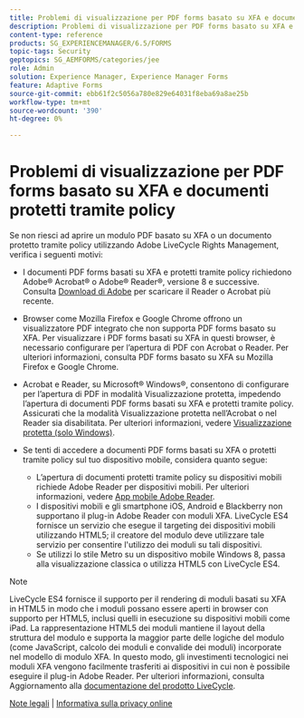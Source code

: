 ```yaml
---
title: Problemi di visualizzazione per PDF forms basato su XFA e documenti protetti tramite policy
description: Problemi di visualizzazione per PDF forms basato su XFA e documenti protetti tramite policy
content-type: reference
products: SG_EXPERIENCEMANAGER/6.5/FORMS
topic-tags: Security
geptopics: SG_AEMFORMS/categories/jee
role: Admin
solution: Experience Manager, Experience Manager Forms
feature: Adaptive Forms
source-git-commit: ebb61f2c5056a780e829e64031f8eba69a8ae25b
workflow-type: tm+mt
source-wordcount: '390'
ht-degree: 0%

---
```


# Problemi di visualizzazione per PDF forms basato su XFA e documenti protetti tramite policy

Se non riesci ad aprire un modulo PDF basato su XFA o un documento protetto tramite policy utilizzando Adobe LiveCycle Rights Management, verifica i seguenti motivi:

* I documenti PDF forms basati su XFA e protetti tramite policy richiedono Adobe® Acrobat® o Adobe® Reader®, versione 8 e successive. Consulta [Download di Adobe](https://www.adobe.com/downloads.html) per scaricare il Reader o Acrobat più recente.
* Browser come Mozilla Firefox e Google Chrome offrono un visualizzatore PDF integrato che non supporta PDF forms basato su XFA. Per visualizzare i PDF forms basati su XFA in questi browser, è necessario configurare per l’apertura di PDF con Acrobat o Reader. Per ulteriori informazioni, consulta PDF forms basato su XFA su Mozilla Firefox e Google Chrome.
* Acrobat e Reader, su Microsoft® Windows®, consentono di configurare per l’apertura di PDF in modalità Visualizzazione protetta, impedendo l’apertura di documenti PDF forms basati su XFA e protetti tramite policy. Assicurati che la modalità Visualizzazione protetta nell’Acrobat o nel Reader sia disabilitata. Per ulteriori informazioni, vedere [Visualizzazione protetta (solo Windows)](https://helpx.adobe.com/it/acrobat/kb/end-of-support-acrobat-x-reader-x.html).
* Se tenti di accedere a documenti PDF forms basati su XFA o protetti tramite policy sul tuo dispositivo mobile, considera quanto segue:

   * L’apertura di documenti protetti tramite policy su dispositivi mobili richiede Adobe Reader per dispositivi mobili. Per ulteriori informazioni, vedere [App mobile Adobe Reader](https://www.adobe.com/in/acrobat/mobile/acrobat-reader.html).
   * I dispositivi mobili e gli smartphone iOS, Android e Blackberry non supportano il plug-in Adobe Reader con moduli XFA. LiveCycle ES4 fornisce un servizio che esegue il targeting dei dispositivi mobili utilizzando HTML5; il creatore del modulo deve utilizzare tale servizio per consentire l&#39;utilizzo dei moduli su tali dispositivi.
   * Se utilizzi lo stile Metro su un dispositivo mobile Windows 8, passa alla visualizzazione classica o utilizza HTML5 con LiveCycle ES4.

>[!NOTE]
>
>LiveCycle ES4 fornisce il supporto per il rendering di moduli basati su XFA in HTML5 in modo che i moduli possano essere aperti in browser con supporto per HTML5, inclusi quelli in esecuzione su dispositivi mobili come iPad. La rappresentazione HTML5 dei moduli mantiene il layout della struttura del modulo e supporta la maggior parte delle logiche del modulo (come JavaScript, calcolo dei moduli e convalide dei moduli) incorporate nel modello di modulo XFA. In questo modo, gli investimenti tecnologici nei moduli XFA vengono facilmente trasferiti ai dispositivi in cui non è possibile eseguire il plug-in Adobe Reader.
>Per ulteriori informazioni, consulta Aggiornamento alla [documentazione del prodotto LiveCycle](https://business.adobe.com/products/experience-manager/forms/aem-forms.html).

[Note legali](https://chl-author-preview.corp.adobe.com/content/help/en/legal/legal-notices.html)    |    [Informativa sulla privacy online](https://www.adobe.com/it/privacy.html)